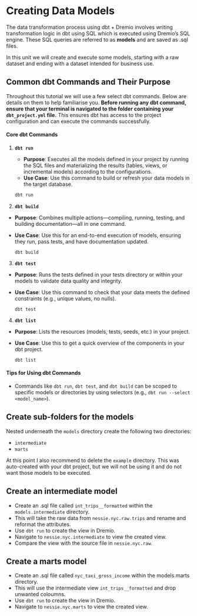 # Creating Data Models

The data transformation process using dbt + Dremio involves writing transformation logic in dbt using SQL which is executed using Dremio’s SQL engine. These SQL queries are referred to as **models** and are saved as .sql files. 

In this unit we will create and execute some models, starting with a raw dataset and ending with a dataset intended for business use.

## Common dbt Commands and Their Purpose

Throughout this tutorial we will use a few select dbt commands. Below are details on them to help familiarise you. **Before running any dbt command, ensure that your terminal is navigated to the folder containing your `dbt_project.yml` file.** This ensures dbt has access to the project configuration and can execute the commands successfully.

#### **Core dbt Commands**

1. **`dbt run`**
   - **Purpose**: Executes all the models defined in your project by running the SQL files and materializing the results (tables, views, or incremental models) according to the configurations.
   - **Use Case**: Use this command to build or refresh your data models in the target database.

   ```bash
   dbt run
   ```

2. **`dbt build`**

- **Purpose**: Combines multiple actions—compiling, running, testing, and building documentation—all in one command.
- **Use Case**: Use this for an end-to-end execution of models, ensuring they run, pass tests, and have documentation updated.
    
    ```
    dbt build
    ```

3. **`dbt test`**

- **Purpose**: Runs the tests defined in your tests directory or within your models to validate data quality and integrity.
- **Use Case**: Use this command to check that your data meets the defined constraints (e.g., unique values, no nulls).

    ```
    dbt test
    ```

4. **`dbt list`**

- **Purpose**: Lists the resources (models, tests, seeds, etc.) in your project.
- **Use Case**: Use this to get a quick overview of the components in your dbt project.

    ```
    dbt list
    ```

#### Tips for Using dbt Commands

- Commands like `dbt run`, `dbt test`, and `dbt build` can be scoped to specific models or directories by using selectors (e.g., `dbt run --select <model_name>`).


## Create sub-folders for the models

Nested underneath the `models` directory create the following two directories:
 - `intermediate`
 - `marts`

At this point I also recommend to delete the `example` directory. This was auto-created with your dbt project, but we will not be using it and do not want those models to be executed.

## Create an intermediate model

- Create an .sql file called `int_trips__formatted` within the `models.intermediate` directory. 
- This will take the raw data from `nessie.nyc.raw.trips` and rename and reformat the attributes.
- Use `dbt run` to create the view in Dremio.
- Navigate to `nessie.nyc.intermediate` to view the created view.
- Compare the view with the source file in `nessie.nyc.raw`.

## Create a marts model

- Create an .sql file called `nyc_taxi_gross_income` within the models.marts directory. 
- This will use the intermediate view `int_trips__formatted` and drop unwanted coloumns.
- Use `dbt run` to create the view in Dremio.
- Navigate to `nessie.nyc.marts` to view the created view.